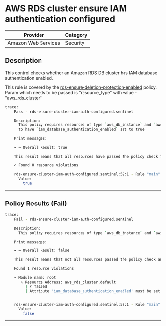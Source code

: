 # AWS RDS cluster ensure IAM authentication configured

| Provider            | Category |
|---------------------|----------|
| Amazon Web Services | Security |

## Description

This control checks whether an Amazon RDS DB cluster has IAM database authentication enabled.


This rule is covered by the [rds-ensure-deletion-protection-enabled](https://github.com/hashicorp/policy-library-NIST-Policy-Set-for-AWS-Terraform/blob/main/policies/rds/rds-ensure-deletion-protection-enabled.sentinel) policy.
Param which needs to be passed is "resource_type" with value - "aws_rds_cluster"

```bash
trace:
    Pass - rds-ensure-cluster-iam-auth-configured.sentinel

    Description:
      This policy requires resources of type `aws_db_instance` and `aws_rds_cluster`
      to have `iam_database_authentication_enabled` set to true

    Print messages:

    → → Overall Result: true

    This result means that all resources have passed the policy check for the policy rds-ensure-db-instance-have-iam-auth-configured.

    ✓ Found 0 resource violations

    rds-ensure-cluster-iam-auth-configured.sentinel:59:1 - Rule "main"
      Value:
        true
```

---

## Policy Results (Fail)
```bash
trace:
    Fail - rds-ensure-cluster-iam-auth-configured.sentinel

    Description:
      This policy requires resources of type `aws_db_instance` and `aws_rds_cluster` to have `iam_database_authentication_enabled` set to true

    Print messages:

    → → Overall Result: false

    This result means that not all resources passed the policy check and the protected behavior is not allowed for the policy rds-ensure-db-instance-have-iam-auth-configured.

    Found 1 resource violations

    → Module name: root
       ↳ Resource Address: aws_rds_cluster.default
         | ✗ failed
         | Attribute 'iam_database_authentication_enabled' must be set to true for 'aws_rds_cluster' resources. Refer to https://docs.aws.amazon.com/securityhub/latest/userguide/rds-controls.html#rds-12 for more details.


    rds-ensure-cluster-iam-auth-configured.sentinel:59:1 - Rule "main"
      Value:
        false
```

---